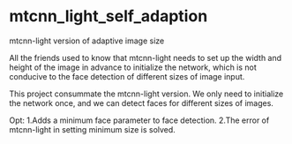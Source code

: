 # mtcnn_light_self_adaption
mtcnn-light version of adaptive image size

All the friends used to know that mtcnn-light needs to set up the width and height of the image in advance to initialize the network, which is not conducive to the face detection of different sizes of image input.

This project consummate the mtcnn-light version. We only need to initialize the network once, and we can detect faces for different sizes of images.

Opt: 
1.Adds a minimum face parameter to face detection.
2.The error of mtcnn-light in setting minimum size is solved.
